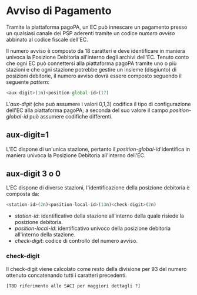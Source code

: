 Avviso di Pagamento
===================

Tramite la piattaforma pagoPA, un EC può innescare un pagamento presso un qualsiasi canale dei PSP aderenti tramite un codice *numero avviso* abbinato al codice fiscale dell'EC.

Il numero avviso è composto da 18 caratteri e deve identificare in maniera univoca la Posizione Debitoria all'interno degli archivi dell'EC. Tenuto conto che ogni EC può connettersi alla piattaforma pagoPA tramite uno o più stazioni e che ogni stazione potrebbe gestire un insieme (disgiunto) di posizioni debitorie, il numero avviso dovrà essere composto seguendo il seguente *pattern*:

```javascript
<aux-digit>(1n)<position-global-id>(17)
```

L'*aux-digit* (che può assumere i valori 0,1,3) codifica il tipo di configurazione dell'EC alla piattaforma pagoPA; a seconda del suo valore il campo *position-global-id* può assumere codifiche differenti.

## aux-digit=1

L'EC dispone di un'unica stazione, pertanto il *position-global-id* identifica in maniera univoca la Posizione Debitoria all'interno dell'EC.

## aux-digit 3 o 0

L'EC dispone di diverse stazioni, l'identificazione della posizione debitoria è composta da:

```javascript
<station-id>(2n)<position-local-id>(13n)<check-digit>(2n)
```

* *station-id*: identificativo della stazione all'interno della quale risiede la posizione debitoria.
* *position-local-id*: identificativo univoco della posizione debitoria all'interno della stazione.
* *check-digit*: codice di controllo del numero avviso.

### check-digit

Il check-digit viene calcolato come resto della divisione per 93 del numero ottenuto concatenando tutti i caratteri precedenti.

`[TBD riferimento alle SACI per maggiori dettagli ?]`
